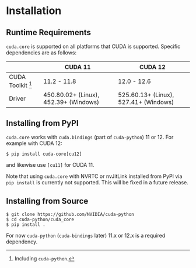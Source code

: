 # Installation

## Runtime Requirements

`cuda.core` is supported on all platforms that CUDA is supported. Specific
dependencies are as follows:

|                   | CUDA 11      | CUDA 12     |
|------------------ | ------------ | ----------- |
| CUDA Toolkit [^1] | 11.2 - 11.8  | 12.0 - 12.6 |
| Driver            | 450.80.02+ (Linux), 452.39+ (Windows) | 525.60.13+ (Linux), 527.41+ (Windows) |

[^1]: Including `cuda-python`.

## Installing from PyPI

`cuda.core` works with `cuda.bindings` (part of `cuda-python`) 11 or 12. For example with CUDA 12:
```console
$ pip install cuda-core[cu12]
```
and likewise use `[cu11]` for CUDA 11.

Note that using `cuda.core` with NVRTC or nvJitLink installed from PyPI via `pip install` is currently
not supported. This will be fixed in a future release.

## Installing from Source

```console
$ git clone https://github.com/NVIDIA/cuda-python
$ cd cuda-python/cuda_core
$ pip install .
```
For now `cuda-python` (`cuda-bindings` later) 11.x or 12.x is a required dependency.
